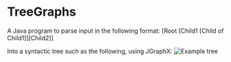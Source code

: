 # TreeGraphs
A Java program to parse input in the following format:
[Root [Child1 [Child of Child1]][Child2]]

Into a syntactic tree such as the following, using JGraphX:
![Example tree](TreeGraphs/graph.png)
